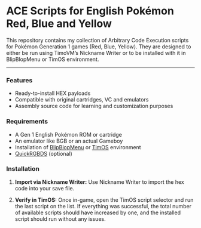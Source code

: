 # ACE Scripts for English Pokémon Red, Blue and Yellow

This repository contains my collection of Arbitrary Code Execution scripts for Pokémon Generation 1 games (Red, Blue, Yellow).
They are designed to either be run using TimoVM’s Nickname Writer or to be installed with it in BlipBlopMenu or TimOS environment.

----
### Features

- Ready-to-install HEX payloads
- Compatible with original cartridges, VC and emulators
- Assembly source code for learning and customization purposes


### Requirements
- A Gen 1 English Pokémon ROM or cartridge
- An emulator like BGB or an actual Gameboy
- Installation of [BlipBlopMenu](https://github.com/M4n0zz/BlipBlopMenu2) or [TimOS](https://glitchcity.wiki/wiki/Guides:TimoVM%27s_gen_1_ACE_setups) environment
- [QuickRGBDS](https://github.com/M4n0zz/QuickRGBDS) (optional)


### Installation

1. **Import via Nickname Writer:**
Use Nickname Writer to import the hex code into your save file.

2. **Verify in TimOS:**
Once in-game, open the TimOS script selector and run the last script on the list.
If everything was successful, the total number of available scripts should have increased by one, and the installed script should run without any issues.


